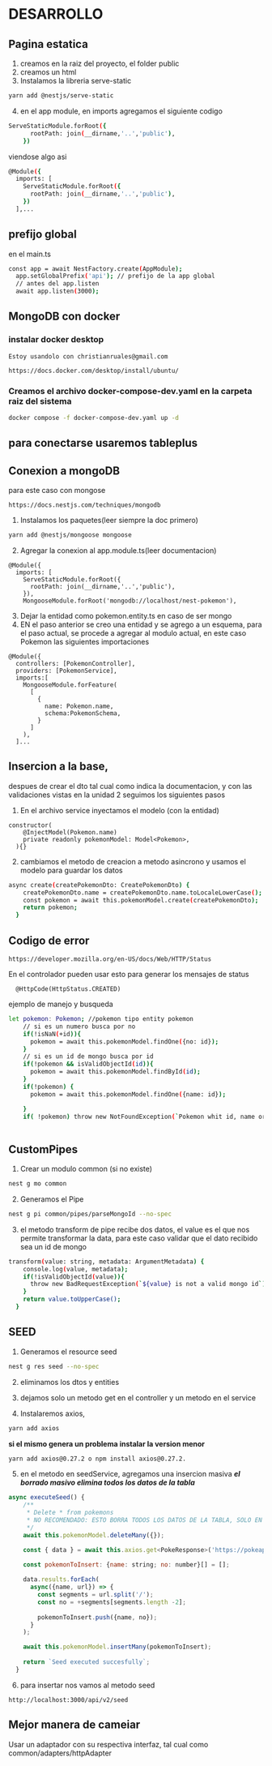 # DESARROLLO
## Pagina estatica 
1. creamos en la raiz del proyecto, el folder public
2. creamos un html
3. Instalamos la libreria serve-static
```bash
yarn add @nestjs/serve-static
```
4. en el app module, en imports agregamos el siguiente codigo
```bash
ServeStaticModule.forRoot({
      rootPath: join(__dirname,'..','public'),
    })
```
viendose algo asi
```bash
@Module({
  imports: [
    ServeStaticModule.forRoot({
      rootPath: join(__dirname,'..','public'),
    })
  ],...
```
## prefijo global

en el main.ts
```bash
const app = await NestFactory.create(AppModule);
  app.setGlobalPrefix('api'); // prefijo de la app global
  // antes del app.listen
  await app.listen(3000);
```

## MongoDB con docker

### instalar docker desktop
```
Estoy usandolo con christianruales@gmail.com
```
```
https://docs.docker.com/desktop/install/ubuntu/
```

### Creamos el archivo docker-compose-dev.yaml en la carpeta raiz del sistema

```bash
docker compose -f docker-compose-dev.yaml up -d
```

## para conectarse usaremos tableplus



## Conexion a mongoDB
para este caso con mongose

```
https://docs.nestjs.com/techniques/mongodb
```

1. Instalamos los paquetes(leer siempre la doc primero)
```bash
yarn add @nestjs/mongoose mongoose
```
2. Agregar la conexion al app.module.ts(leer documentacion)
```
@Module({
  imports: [
    ServeStaticModule.forRoot({
      rootPath: join(__dirname,'..','public'),
    }),
    MongooseModule.forRoot('mongodb://localhost/nest-pokemon'),
```

3. Dejar la entidad como pokemon.entity.ts en caso de ser mongo
4. EN el paso anterior se creo una entidad y se agrego a un esquema, para el paso actual, se procede a agregar al modulo actual, en este caso Pokemon las siguientes importaciones

```
@Module({
  controllers: [PokemonController],
  providers: [PokemonService],
  imports:[
    MongooseModule.forFeature(
      [
        {
          name: Pokemon.name,
          schema:PokemonSchema,
        }
      ]
    ),
  ]...
```

## Insercion a la base,
despues de crear el dto tal cual como indica la documentacion, y con las validaciones vistas en la unidad 2 seguimos los siguientes pasos

1. En el archivo service inyectamos el modelo (con la entidad)
```
constructor(
    @InjectModel(Pokemon.name)
    private readonly pokemonModel: Model<Pokemon>,
  ){}
```

2. cambiamos el metodo de creacion a metodo asincrono y usamos el modelo para guardar los datos

```bash
async create(createPokemonDto: CreatePokemonDto) {
    createPokemonDto.name = createPokemonDto.name.toLocaleLowerCase();
    const pokemon = await this.pokemonModel.create(createPokemonDto);
    return pokemon;
  }
```

## Codigo de error
```
https://developer.mozilla.org/en-US/docs/Web/HTTP/Status
```

En el controlador pueden usar esto para generar los mensajes de status
```
  @HttpCode(HttpStatus.CREATED)
```

ejemplo de manejo y busqueda
```bash
let pokemon: Pokemon; //pokemon tipo entity pokemon
    // si es un numero busca por no
    if(!isNaN(+id)){
      pokemon = await this.pokemonModel.findOne({no: id});
    }
    // si es un id de mongo busca por id
    if(!pokemon && isValidObjectId(id)){
      pokemon = await this.pokemonModel.findById(id);
    }
    if(!pokemon) {
      pokemon = await this.pokemonModel.findOne({name: id});

    } 
    if( !pokemon) throw new NotFoundException(`Pokemon whit id, name or no ${id} not found`);
    
```

## CustomPipes

1. Crear un modulo common (si no existe)
```bash
nest g mo common
```

2. Generamos el Pipe
```bash
nest g pi common/pipes/parseMongoId --no-spec
```

3. el metodo transform de pipe recibe dos datos, el value es el que nos permite transformar la data, para este caso validar que el dato recibido sea un id de mongo

```bash
transform(value: string, metadata: ArgumentMetadata) {
    console.log(value, metadata);
    if(!isValidObjectId(value)){
      throw new BadRequestException(`${value} is not a valid mongo id`);
    }
    return value.toUpperCase();
  }
```

## SEED

1. Generamos el resource seed
```bash
nest g res seed --no-spec
```
2. eliminamos los dtos y entities
3. dejamos solo un metodo get en el controller y un metodo en el service

4. Instalaremos axios, 
```bash
yarn add axios
```

**si el mismo genera un problema instalar la version menor**

```bash
yarn add axios@0.27.2 o npm install axios@0.27.2.
```

5. en el metodo en seedService, agregamos una insercion masiva
***el borrado masivo elimina todos los datos de la tabla***
```javascript
async executeSeed() {
    /**
     * Delete * from pokemons
     * NO RECOMENDADO: ESTO BORRA TODOS LOS DATOS DE LA TABLA, SOLO EN PRUEBAS
     */
    await this.pokemonModel.deleteMany({});

    const { data } = await this.axios.get<PokeResponse>('https://pokeapi.co/api/v2/pokemon?limit=650');
    
    const pokemonToInsert: {name: string; no: number}[] = [];

    data.results.forEach(
      async({name, url}) => {
        const segments = url.split('/');
        const no = +segments[segments.length -2];
        
        pokemonToInsert.push({name, no});
      }
    );

    await this.pokemonModel.insertMany(pokemonToInsert);
 
    return `Seed executed succesfully`;
  }

```

6. para insertar nos vamos al metodo seed
```
http://localhost:3000/api/v2/seed
```


## Mejor manera de cameiar
Usar un adaptador con su respectiva interfaz, tal cual como common/adapters/httpAdapter